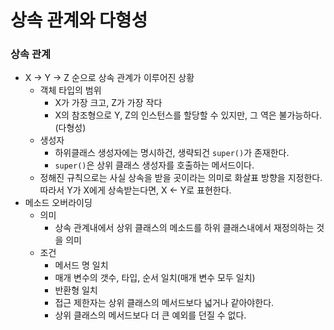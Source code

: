 # 상속 관계와 다형성
### 상속 관계
- X -> Y -> Z 순으로 상속 관계가 이루어진 상황
  - 객체 타입의 범위
    - X가 가장 크고, Z가 가장 작다
    - X의 참조형으로 Y, Z의 인스턴스를 할당할 수 있지만, 그 역은 불가능하다. (다형성)
  - 생성자
    - 하위클래스 생성자에는 명시하건, 생략되건 `super()`가 존재한다.
    - `super()`은 상위 클래스 생성자를 호출하는 메서드이다.
  - 정해진 규칙으로는 사실 상속을 받을 곳이라는 의미로 화살표 방향을 지정한다. 따라서 Y가 X에게 상속받는다면, X <- Y로 표현한다.
- 메소드 오버라이딩
  - 의미
    - 상속 관계내에서 상위 클래스의 메소드를 하위 클래스내에서 재정의하는 것을 의미
  - 조건
    - 메서드 명 일치
    - 매개 변수의 갯수, 타입, 순서 일치(매개 변수 모두 일치)
    - 반환형 일치
    - 접근 제한자는 상위 클래스의 메서드보다 넓거나 같아야한다.
    - 상위 클래스의 메서드보다 더 큰 예외를 던질 수 없다.

